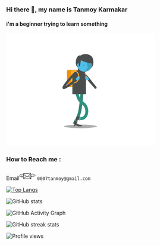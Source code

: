 ### Hi there 👋, my name is Tanmoy Karmakar
####  i'm a beginner trying to learn something

<img src='https://github.com/tk007-git/tk007-git/blob/main/sad-walk.gif' height='300'>

### How to Reach me :
   
   Email<img src='https://github.com/tk007-git/tk007-git/blob/main/email.gif' height='30px'> `0007tanmoy@gmail.com`

[![Top Langs](https://github-readme-stats.vercel.app/api/top-langs/?username=tk007-git)](https://github.com/anuraghazra/github-readme-stats)

![GitHub stats](https://github-readme-stats.vercel.app/api?username=tk007-git&show_icons=true)  

![GitHub Activity Graph](https://activity-graph.herokuapp.com/graph?username=tk007-git)  
  

![GitHub streak stats](https://github-readme-streak-stats.herokuapp.com/?user=tk007-git)  

![Profile views](https://gpvc.arturio.dev/tk007-git)  
